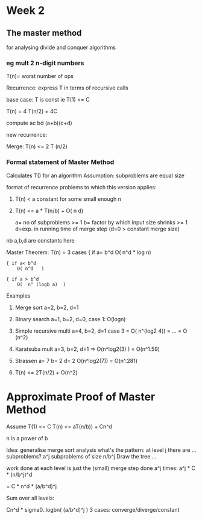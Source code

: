 # Week 2

## The master method
for analysing divide and conquer algorithms

### eg mult 2 n-digit numbers

T(n)= worst number of ops

Recurrence: express T in terms of recursive calls

base case: T is const ie T(1) <= C

T(n) = 4 T(n/2) + 4C

compute 
    ac
    bd
    (a+b)(c+d)

new recurrence:

Merge: T(n) <= 2 T (n/2) 

### Formal statement of Master Method

Calculates T() for an algorithm
Assumption: 
subproblems are equal size

format of recurrence problems to which this version applies:

1) T(n) < a constant for some small enough n
2) T(n) <= a * T(n/b) + O( n d)

    a= no of subproblems >= 1
    b= factor by which input size shrinks >= 1
    d=exp. in running time of merge step (d=0 > constant merge size)

nb a,b,d are constants here

Master Theorem:
T(n) = 3 cases
    { if a= b^d
        O( n^d * log n)

    { if a< b^d
        O( n^d   )

    { if a > b^d
        O(  n^ (logb a)  )


Examples

1) Merge sort
    a=2, b=2, d=1

2) Binary search
    a=1, b=2, d=0, case 1:  O(logn)

3) Simple recursive multi
    a=4, b=2, d=1
    case 3
    = O( n^(log2 4)) = ... = O (n^2)

4) Karatsuba mult
    a=3, b=2, d=1
    => O(n^log2(3) ) = O(n^1.59)

5) Strassen
    a= 7
    b= 2
    d= 2
    O(n^log2(7)) = O(n^.281)

6) T(n) <= 2T(n/2) + O(n^2)


# Approximate Proof of Master Method

Assume 
T(1) <= C
T(n) <= aT(n/b)) + Cn^d

n is a power of b

Idea: generalise merge sort analysis
what's the pattern: at level j there are ... subproblems?
a^j subproblems of size n/b^j
Draw the tree ...

work done at each level is just the (small) merge step done a^j times:
a^j   *   C * (n/b^j)^d

= C * n^d * (a/b^d)^j

Sum over all levels:

Cn^d * sigma0..logbn( (a/b^d)^j )
3 cases: converge/diverge/constant
